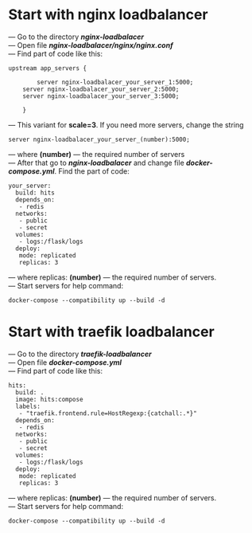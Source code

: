 # Start with nginx loadbalancer

— Go to the directory ***nginx-loadbalacer*** <br>
— Open file ***nginx-loadbalacer/nginx/nginx.conf*** <br> 
— Find part of code like this: <br>
  
```
upstream app_servers {

        server nginx-loadbalacer_your_server_1:5000;
	server nginx-loadbalacer_your_server_2:5000;
	server nginx-loadbalacer_your_server_3:5000;
	
    }
```
— This variant for **scale=3**. If you need more servers, change the string
```
server nginx-loadbalacer_your_server_(number):5000;
```
— where **(number)** — the required number of servers<br>
— After that go to ***nginx-loadbalacer*** and change file ***docker-compose.yml***. Find the part of code:
```
your_server:
  build: hits
  depends_on:
   - redis
  networks:
   - public
   - secret
  volumes:
   - logs:/flask/logs
  deploy:
   mode: replicated
   replicas: 3
```
— where replicas: **(number)** — the required number of servers.<br>
— Start servers for help command:
```
docker-compose --compatibility up --build -d
```

# Start with traefik loadbalancer

— Go to the directory ***traefik-loadbalancer*** <br>
— Open file ***docker-compose.yml*** <br> 
— Find part of code like this: <br>
  
```
hits:
  build: .
  image: hits:compose
  labels:
   - "traefik.frontend.rule=HostRegexp:{catchall:.*}"
  depends_on:
   - redis
  networks:
   - public
   - secret
  volumes:
   - logs:/flask/logs
  deploy:
   mode: replicated
   replicas: 3
```
— where replicas: **(number)** — the required number of servers.<br>
— Start servers for help command:
```
docker-compose --compatibility up --build -d
```
